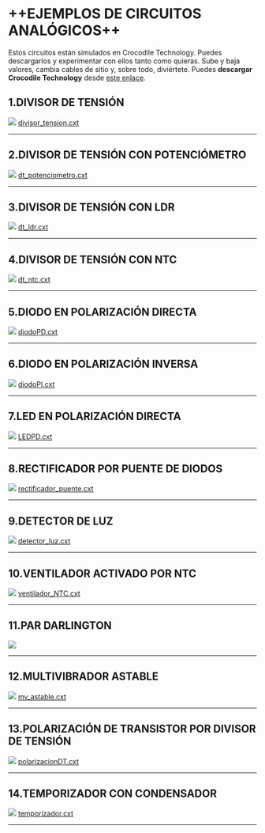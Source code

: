 # ++EJEMPLOS DE CIRCUITOS ANALÓGICOS++

Estos circuitos están simulados en Crocodile Technology. Puedes descargarlos y experimentar con ellos tanto como quieras. Sube y baja valores, cambia cables de sitio y, sobre todo, diviértete.
Puedes **descargar Crocodile Technology** desde [este enlace](https://mega.nz/#!WB9DWJgY!42RwtjEhRjiRDeBIMDXtk3PYmDmsGy_arkmXCMFQyMk).

## 1.DIVISOR DE TENSIÓN
![](imagenes/divisor_tension.png)
[divisor_tension.cxt](divisor_tension.cxt)

- - -
## 2.DIVISOR DE TENSIÓN CON POTENCIÓMETRO
![](imagenes/dt_potenciometro.png)
[dt_potenciometro.cxt](dt_potenciometro.cxt)


- - -
## 3.DIVISOR DE TENSIÓN CON LDR
![](imagenes/dt_ldr.png)
[dt_ldr.cxt](dt_ldr.cxt)


- - -
## 4.DIVISOR DE TENSIÓN CON NTC
![](imagenes/dt_ntc.png)
[dt_ntc.cxt](dt_ntc.cxt)


- - -
## 5.DIODO EN POLARIZACIÓN DIRECTA
![](imagenes/diodoPD.png)
[diodoPD.cxt](diodoPD.cxt)


- - -
## 6.DIODO EN POLARIZACIÓN INVERSA
![](imagenes/diodoPI.png)
[diodoPI.cxt](diodoPI.cxt)


- - -
## 7.LED EN POLARIZACIÓN DIRECTA
![](imagenes/LEDPD.png)
[LEDPD.cxt](LEDPD.cxt)


- - -
## 8.RECTIFICADOR POR PUENTE DE DIODOS
![](imagenes/rectificador_puente.png)
[rectificador_puente.cxt](rectificador_puente.cxt)


- - -
## 9.DETECTOR DE LUZ
![](imagenes/detector_luz.png)
[detector_luz.cxt](detector_luz.cxt)


- - -
## 10.VENTILADOR ACTIVADO POR NTC
![](imagenes/ventilador_NTC.png)
[ventilador_NTC.cxt](ventilador_NTC.cxt)


- - -
## 11.PAR DARLINGTON
![](imagenes/par_darlington.jpg)


- - -
## 12.MULTIVIBRADOR ASTABLE
![](imagenes/mv_astable.png)
[mv_astable.cxt](mv_astable.cxt)


- - -
## 13.POLARIZACIÓN DE TRANSISTOR POR DIVISOR DE TENSIÓN
![](imagenes/polarizacionDT.png)
[polarizacionDT.cxt](polarizacionDT.cxt)


- - -
## 14.TEMPORIZADOR CON CONDENSADOR
![](imagenes/temporizador.png)
[temporizador.cxt](temporizador.cxt)


- - -

